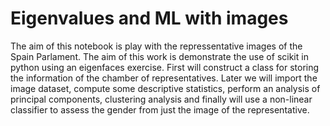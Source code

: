 # Eigenvalues and ML with images

The aim of this notebook is play with the repressentative images of the Spain Parlament. The aim of this work is demonstrate the use of scikit in python using an eigenfaces exercise. First will construct a class for storing the information of the chamber of representatives. Later we will import the image dataset, compute some descriptive statistics, perform an analysis of principal components, clustering analysis and finally will use a non-linear classifier to assess the gender from just the image of the representative.
